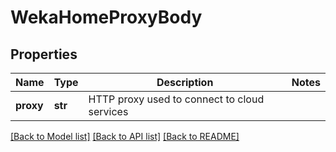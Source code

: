 # WekaHomeProxyBody

## Properties
Name | Type | Description | Notes
------------ | ------------- | ------------- | -------------
**proxy** | **str** | HTTP proxy used to connect to cloud services | 

[[Back to Model list]](../README.md#documentation-for-models) [[Back to API list]](../README.md#documentation-for-api-endpoints) [[Back to README]](../README.md)


